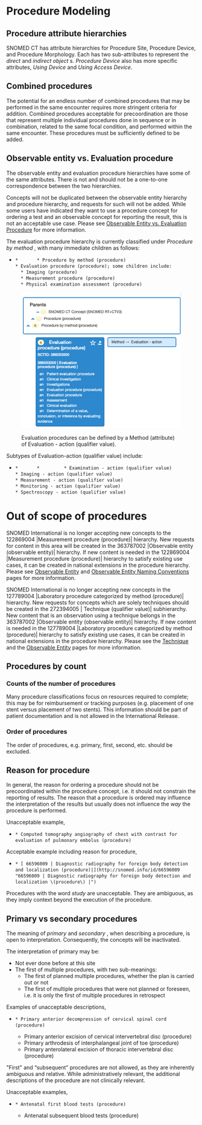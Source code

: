 # Procedure Modeling

## Procedure attribute hierarchies 

SNOMED CT has attribute hierarchies for Procedure Site, Procedure Device, and Procedure Morphology. Each has two sub-attributes to represent the _direct_ and _indirect object_ s.  _Procedure Device_ also has more specific attributes,  _Using Device_ and  _Using Access Device_.

## Combined procedures

The potential for an endless number of combined procedures that may be performed in the same encounter requires more stringent criteria for addition. Combined procedures acceptable for precoordination are those that represent multiple individual procedures done in sequence or in combination, related to the same focal condition, and performed within the same encounter. These procedures must be sufficiently defined to be added.

## Observable entity vs. Evaluation procedure

The observable entity and evaluation procedure hierarchies have some of the same attributes. There is not and should not be a one-to-one correspondence between the two hierarchies.

Concepts will not be duplicated between the observable entity hierarchy and procedure hierarchy, and requests for such will not be added. While some users have indicated they want to use a procedure concept for ordering a test and an observable concept for reporting the result, this is not an acceptable use case. Please see [Observable Entity vs. Evaluation Procedure](https://confluence.ihtsdotools.org/display/DOCEG/Observable+Entity) for more information. 

The evaluation procedure hierarchy is currently classified under  _Procedure by method_ , with many immediate children as follows:

  *     *       * Procedure by method (procedure)
        * Evaluation procedure (procedure); some children include:
          * Imaging (procedure)
          * Measurement procedure (procedure)
          * Physical examination assessment (procedure)

<figure><img src="images/179931669.png" alt="" title=""><figcaption><p>Evaluation procedures can be defined by a Method (attribute) of Evaluation - action (qualifier value).</p></figcaption></figure>

  

Subtypes of Evaluation-action (qualifier value) include: 

  *     *       *         * Examination - action (qualifier value)
        * Imaging - action (qualifier value)
        * Measurement - action (qualifier value)
        * Monitoring - action (qualifier value)
        * Spectroscopy - action (qualifier value)

# Out of scope of procedures

SNOMED International is no longer accepting new concepts to the 122869004 |Measurement procedure (procedure)| hierarchy. New requests for content in this area will be created in the 363787002 |Observable entity (observable entity)| hierarchy. If new content is needed in the 122869004 |Measurement procedure (procedure)| hierarchy to satisfy existing use cases, it can be created in national extensions in the procedure hierarchy. Please see [Observable Entity](https://confluence.ihtsdotools.org/display/WIPEG/Observable+Entity) and [Observable Entity Naming Conventions](https://confluence.ihtsdotools.org/display/WIPEG/Observable+Entity+Naming+Conventions) pages for more information. 

SNOMED International is no longer accepting new concepts in the 127789004 |Laboratory procedure categorized by method (procedure)| hierarchy. New requests for concepts which are solely techniques should be created in the 272394005 | Technique (qualifier value)| subhierarchy. New content that is an observation using a technique belongs in the 363787002 |Observable entity (observable entity)| hierarchy. If new content is needed in the 127789004 |Laboratory procedure categorized by method (procedure)| hierarchy to satisfy existing use cases, it can be created in national extensions in the procedure hierarchy. Please see the [Technique](https://confluence.ihtsdotools.org/display/DOCEG/Technique) and the [Observable Entity](https://confluence.ihtsdotools.org/pages/viewpage.action?pageId=174690597) pages for more information.

## Procedures by count

### Counts of the number of procedures

Many procedure classifications focus on resources required to complete; this may be for reimbursement or tracking purposes (e.g. placement of one stent versus placement of two stents). This information should be part of patient documentation and is not allowed in the International Release.

### Order of procedures

The order of procedures, e.g. primary, first, second, etc. should be excluded.

## Reason for procedure

In general, the reason for ordering a procedure should not be precoordinated within the procedure concept, i.e. it should not constrain the reporting of results. The reason that a procedure is ordered may influence the interpretation of the results but usually does not influence the _way_ the procedure is performed.

Unacceptable example,

  *     * Computed tomography angiography of chest with contrast for evaluation of pulmonary embolus (procedure)

Acceptable example including reason for procedure,

  *     * [ 66596009 | Diagnostic radiography for foreign body detection and localization (procedure)|](http://snomed.info/id/66596009 "66596009 | Diagnostic radiography for foreign body detection and localization \(procedure\) |")

Procedures with the word _study_ are unacceptable. They are ambiguous, as they imply context beyond the execution of the procedure.

## Primary vs secondary procedures

The meaning of  _primary_ and  _secondary_ , when describing a procedure, is open to interpretation. Consequently, the concepts will be inactivated.

The interpretation of primary may be:

  * Not ever done before at this site
  * The first of multiple procedures, with two sub-meanings:
    * The first of planned multiple procedures, whether the plan is carried out or not
    * The first of multiple procedures that were not planned or foreseen, i.e. it is only the first of multiple procedures in retrospect

Examples of unacceptable descriptions,

  *     * Primary anterior decompression of cervical spinal cord (procedure)
    * Primary anterior excision of cervical intervertebral disc (procedure)
    * Primary arthrodesis of interphalangeal joint of toe (procedure) 
    * Primary anterolateral excision of thoracic intervertebral disc (procedure)

"First" and “subsequent” procedures are not allowed, as they are inherently ambiguous and relative. While administratively relevant, the additional descriptions of the procedure are not clinically relevant. 

Unacceptable examples,

  *     * Antenatal first blood tests (procedure)
    * Antenatal subsequent blood tests (procedure)

